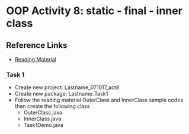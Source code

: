 # OOP Activity 8: static - final - inner class

## Reference Links
* [Reading Material](https://sites.google.com/view/uic-sy1718-oop-se/home)

### Task 1
* Create new project: Lastname_071017_act8
* Create new package: Lastname_Task1
* Follow the reading material OuterClass and InnerClass sample codes then create the following class
  * OuterClass.java
  * InnerClass.java
  * Task1Demo.java
